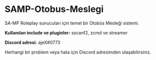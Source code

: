 # SAMP-Otobus-Meslegi
SA-MP Roleplay sunucuları için temel bir Otobüs Mesleği sistemi.

**Kullanılan include ve pluginler:** sscanf2, zcmd ve streamer

**Discord adresi:** ajeX#0773

Herhangi bir problem veya hata için Discord adresimden ulaşabilirsiniz.
